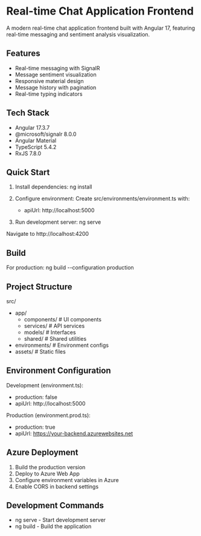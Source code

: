 # Real-time Chat Application Frontend

A modern real-time chat application frontend built with Angular 17, featuring real-time messaging and sentiment analysis visualization.

## Features

- Real-time messaging with SignalR
- Message sentiment visualization
- Responsive material design
- Message history with pagination
- Real-time typing indicators

## Tech Stack

- Angular 17.3.7
- @microsoft/signalr 8.0.0
- Angular Material
- TypeScript 5.4.2
- RxJS 7.8.0

## Quick Start

1. Install dependencies:
   ng install

2. Configure environment:
   Create src/environments/environment.ts with:
   - apiUrl: http://localhost:5000

3. Run development server:
   ng serve

Navigate to http://localhost:4200

## Build

For production:
ng build --configuration production

## Project Structure

src/
- app/
  - components/    # UI components
  - services/      # API services
  - models/        # Interfaces
  - shared/        # Shared utilities
- environments/    # Environment configs
- assets/         # Static files

## Environment Configuration

Development (environment.ts):
- production: false
- apiUrl: http://localhost:5000

Production (environment.prod.ts):
- production: true
- apiUrl: https://your-backend.azurewebsites.net

## Azure Deployment

1. Build the production version
2. Deploy to Azure Web App
3. Configure environment variables in Azure
4. Enable CORS in backend settings

## Development Commands

- ng serve - Start development server
- ng build - Build the application
